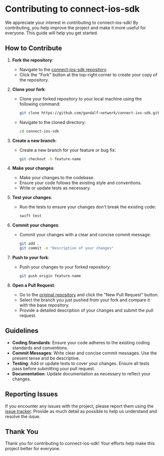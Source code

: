 # Contributing to connect-ios-sdk

We appreciate your interest in contributing to connect-ios-sdk! By contributing, you help improve the project and make it more useful for everyone. This guide will help you get started.

## How to Contribute

1. **Fork the repository**:
   - Navigate to the [connect-ios-sdk repository](https://github.com/gandalf-network/connect-ios-sdk).
   - Click the "Fork" button at the top-right corner to create your copy of the repository.

2. **Clone your fork**:
   - Clone your forked repository to your local machine using the following command:

     ```sh
     git clone https://github.com/gandalf-network/connect-ios-sdk.git
     ```

   - Navigate to the cloned directory:

     ```sh
     cd connect-ios-sdk
     ```

3. **Create a new branch**:
   - Create a new branch for your feature or bug fix:

     ```sh
     git checkout -b feature-name
     ```

4. **Make your changes**:
   - Make your changes to the codebase.
   - Ensure your code follows the existing style and conventions.
   - Write or update tests as necessary.

5. **Test your changes**:
   - Run the tests to ensure your changes don't break the existing code:

     ```sh
     swift test
     ```

6. **Commit your changes**:
   - Commit your changes with a clear and concise commit message:

     ```sh
     git add .
     git commit -m "Description of your changes"
     ```

7. **Push to your fork**:
   - Push your changes to your forked repository:

     ```sh
     git push origin feature-name
     ```

8. **Open a Pull Request**:
   - Go to the [original repository](https://github.com/gandalf-network/connect-ios-sdk) and click the "New Pull Request" button.
   - Select the branch you just pushed from your fork and compare it with the base repository.
   - Provide a detailed description of your changes and submit the pull request.

## Guidelines

- **Coding Standards**: Ensure your code adheres to the existing coding standards and conventions.
- **Commit Messages**: Write clear and concise commit messages. Use the present tense and be descriptive.
- **Testing**: Add or update tests to cover your changes. Ensure all tests pass before submitting your pull request.
- **Documentation**: Update documentation as necessary to reflect your changes.

## Reporting Issues

If you encounter any issues with the project, please report them using the [issue tracker](https://github.com/gandalf-network/connect-ios-sdk/issues). Provide as much detail as possible to help us understand and resolve the issue.

## Thank You

Thank you for contributing to connect-ios-sdk! Your efforts help make this project better for everyone.